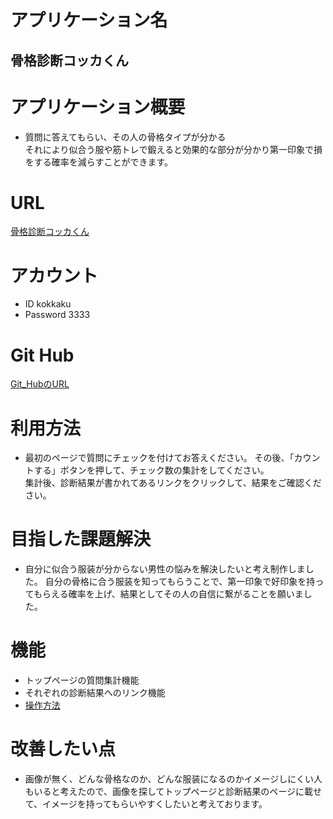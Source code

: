 # アプリケーション名
## 骨格診断コッカくん


# アプリケーション概要
- 質問に答えてもらい、その人の骨格タイプが分かる  
それにより似合う服や筋トレで鍛えると効果的な部分が分かり第一印象で損をする確率を減らすことができます。


# URL
[骨格診断コッカくん](https://sindan-kokkakun.herokuapp.com/)


# アカウント
- ID kokkaku 
- Password 3333


# Git Hub
[Git_HubのURL](https://github.com/rampagevalcan/sindan_kokkakun)



# 利用方法
- 最初のページで質問にチェックを付けてお答えください。  その後、「カウントする」ボタンを押して、チェック数の集計をしてください。  
集計後、診断結果が書かれてあるリンクをクリックして、結果をご確認ください。


# 目指した課題解決
- 自分に似合う服装が分からない男性の悩みを解決したいと考え制作しました。  自分の骨格に合う服装を知ってもらうことで、第一印象で好印象を持ってもらえる確率を上げ、結果としてその人の自信に繋がることを願いました。


# 機能
- トップページの質問集計機能
- それぞれの診断結果へのリンク機能
- [操作方法](https://i.gyazo.com/31050e9f82825045febbada28bd009ed.gif)


# 改善したい点
- 画像が無く、どんな骨格なのか、どんな服装になるのかイメージしにくい人もいると考えたので、画像を探してトップページと診断結果のページに載せて、イメージを持ってもらいやすくしたいと考えております。

